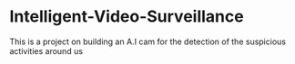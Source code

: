 # Intelligent-Video-Surveillance
This is a project on building an A.I cam for the detection of the suspicious activities around us
